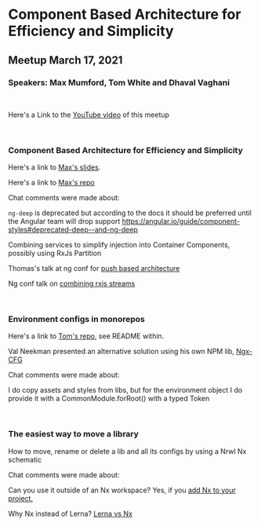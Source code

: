 # Component Based Architecture for Efficiency and Simplicity

## Meetup March 17, 2021

### Speakers: Max Mumford, Tom White and Dhaval Vaghani

<p>&nbsp;</p>

Here's a Link to the [YouTube video](https://youtu.be/nHYFqLi3Oe8) of this meetup

<p>&nbsp;</p>

### Component Based Architecture for Efficiency and Simplicity

Here's a link to [Max's slides](https://docs.google.com/presentation/d/1C_qs0_fhWmwAEc8820cDaUk1ftFSzWEJrOW1kyS1En0).

Here's a link to [Max's repo](https://github.com/maxmumford/angular-sussex-component-architecture)

Chat comments were made about:

`ng-deep` is deprecated but according to the docs it should be preferred until the Angular team will drop support https://angular.io/guide/component-styles#deprecated-deep--and-ng-deep

Combining services to simplify injection into Container Components, possibly using RxJs Partition

Thomas's talk at ng conf for [push based architecture](https://youtu.be/h-F5uYM69a4)

Ng conf talk on [combining rxjs streams](https://www.youtube.com/watch?v=Z76QlSpYcck)

<p>&nbsp;</p>

### Environment configs in monorepos

Here's a link to [Tom's repo](https://github.com/tomwhite007/move-environment-to-lib), see README within.

Val Neekman presented an alternative solution using his own NPM lib, [Ngx-CFG](https://github.com/un33k/ngx-cfg)

Chat comments were made about:

I do copy assets and styles from libs, but for the environment object I do provide it with a CommonModule.forRoot() with a typed Token

<p>&nbsp;</p>

### The easiest way to move a library

How to move, rename or delete a lib and all its configs by using a Nrwl Nx schematic

Chat comments were made about:

Can you use it outside of an Nx workspace? Yes, if you [add Nx to your project.](https://nx.dev/latest/angular/migration/migration-angular)

Why Nx instead of Lerna? [Lerna vs Nx](https://blog.nrwl.io/migrating-from-lerna-to-nx-better-dev-ergonomics-much-faster-build-times-da76ff14ccbb)
